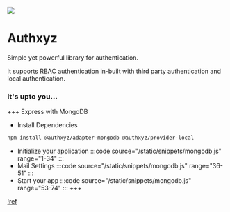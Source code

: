 ![](/static/media/authxyz.png)

# Authxyz

Simple yet powerful library for authentication.

It supports RBAC authentication in-built with third party authentication and local authentication.

### It's upto you...

+++ Express with MongoDB
- Install Dependencies
```bash
npm install @authxyz/adapter-mongodb @authxyz/provider-local
```
- Initialize your application
:::code source="/static/snippets/mongodb.js" range="1-34" :::
- Mail Settings 
:::code source="/static/snippets/mongodb.js" range="36-51" :::
- Start your app
:::code source="/static/snippets/mongodb.js" range="53-74" :::
+++

[!ref](/guides/getting-started.md)